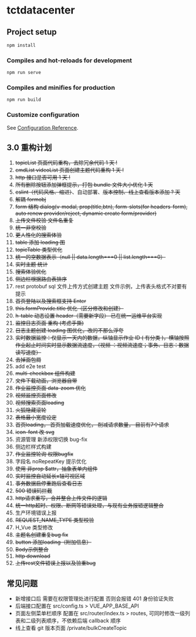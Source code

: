 # tctdatacenter

## Project setup

```bash
npm install
```

### Compiles and hot-reloads for development

```bash
npm run serve
```

### Compiles and minifies for production

```bash
npm run build
```

### Customize configuration

See [Configuration Reference](https://cli.vuejs.org/config/).

## 3.0 重构计划

1. ~~topicList 页面代码重构，去除冗余代码 1 天 !~~
2. ~~cmdList videoList 页面创建主题代码重构 1 天 !~~
3. ~~http 接口是否可用 1 天 !~~
4. ~~所有删除按钮添加弹框提示，打包 bundle 文件大小优化 1 天~~
5. ~~eslint（代码风格、缩进）~~、自动部署、~~版本控制、线上查看版本添加 ? 天~~
6. ~~解耦 formobj~~
7. ~~form 结构 dialog(v-modal, prop(title,btn), form-slots(for headers-form), auto renew provider/reject, dynamic create form/provider)~~
8. ~~上传文件校验 文件名重复~~
9. ~~统一非空校验~~
10. ~~更人性化的搜索体验~~
11. ~~table 添加 loading 图~~
12. ~~topicTable 类型优化~~
13. ~~统一的空数据表示（null || data.length===0 || list.length===0）~~
14. ~~实时主题 统计~~
15. ~~搜索体验优化~~
16. ~~侧边栏根据路由表排序~~
17. rest protobuf sql 文件上传方式创建主题 文件示例，上传表头格式不对要有提示
18. ~~首页登陆以及搜索框支持 Enter~~
19. ~~this.formProvide.title 优化（区分修改和创建）~~
20. ~~h-table 动态设置 header（需要新字段） 已在统一运维平台实现~~
21. ~~监控日志页面 重构 (考虑手撕)~~
22. ~~日志主题创建 loading 图优化，改的不那么浮夸~~
23. ~~实时数据监控：仅显示一天内的数据，纵轴显示作业 ID ( 有分类 )，横轴按照作业起止时间实时显示数据流速度，（视频 ：视频流速度；事务、日志：数据读写速度）~~
24. ~~去掉面包屑~~
25. add e2e test
26. ~~multi-checkbox 组件构建~~
27. ~~文件下载动画，浏览器自带~~
28. ~~作业监控页面 data-zoom 优化~~
29. ~~视频监控页面修改~~
30. ~~视频搜索页面loading~~
31. ~~火狐隐藏滚轮~~
32. ~~表格最小宽度设定~~
33. ~~首页loading， 首页加载速度优化， 削减请求数量， 目前有7个请求~~
34. ~~icon-font 改 svg~~
35. 资源管理 新添权限切换 bug-fix
36. 侧边栏样式构建
37. ~~作业监控轮询 权限bugfix~~
38. 字段名 noRepeatKey 提示优化
39. ~~使用 非prop $attr，抽象表单内组件~~
40. ~~实时监控自动延长x轴可视区域~~
41. ~~事务数据启停重跑后查看日志~~
42. ~~500 错误码拦截~~
43. ~~http请求重写，合并整合上传文件的逻辑~~
44. ~~统一http超时、权限、断网等错误处理，与现有业务报错逻辑整合~~
45. 生产环境错误上报
46. ~~REQUEST_NAME_TYPE 类型校验~~
47. H_Vue 类型修改
48. ~~主题名创建重复bug fix~~
49. ~~button 添加loading（附加信息）~~
50. ~~Body示例整合~~
51. ~~http download~~
52. ~~上传rest文件错误上报以及验重bug~~

## 常见问题

- 新增接口后 需要在权限管理处进行配置 否则会报错 401 身份验证失败
- 后端接口配置在 src/config.ts > VUE_APP_BASE_API
- 页面左侧菜单栏顺序 配置在 src/router/index.ts > routes, 可同时修改一级列表和二级列表顺序，不依赖后端 callback 顺序
- 线上查看 git 版本页面 /private/bulkCreateTopic
